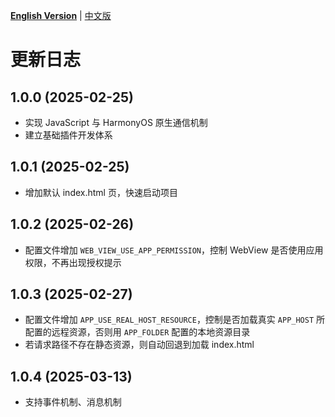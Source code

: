 [**English Version**](./CHANGELOG-EN.md) | [中文版](./CHANGELOG.md)

# 更新日志

## 1.0.0 (2025-02-25)
- 实现 JavaScript 与 HarmonyOS 原生通信机制
- 建立基础插件开发体系

## 1.0.1 (2025-02-25)
- 增加默认 index.html 页，快速启动项目

## 1.0.2 (2025-02-26)
- 配置文件增加 `WEB_VIEW_USE_APP_PERMISSION`，控制 WebView 是否使用应用权限，不再出现授权提示

## 1.0.3 (2025-02-27)
- 配置文件增加 `APP_USE_REAL_HOST_RESOURCE`，控制是否加载真实 `APP_HOST` 所配置的远程资源，否则用 `APP_FOLDER` 配置的本地资源目录
- 若请求路径不存在静态资源，则自动回退到加载 index.html

## 1.0.4 (2025-03-13)
- 支持事件机制、消息机制
